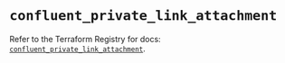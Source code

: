 # `confluent_private_link_attachment`

Refer to the Terraform Registry for docs: [`confluent_private_link_attachment`](https://registry.terraform.io/providers/confluentinc/confluent/2.9.0/docs/resources/private_link_attachment).
